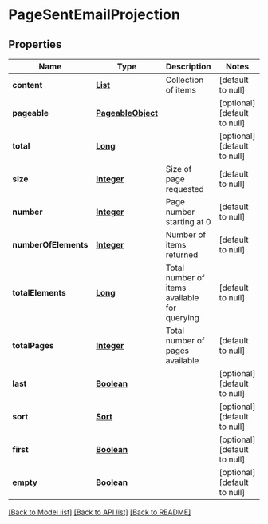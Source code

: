 # PageSentEmailProjection
## Properties

Name | Type | Description | Notes
------------ | ------------- | ------------- | -------------
**content** | [**List**](SentEmailProjection) | Collection of items | [default to null]
**pageable** | [**PageableObject**](PageableObject) |  | [optional] [default to null]
**total** | [**Long**](long) |  | [optional] [default to null]
**size** | [**Integer**](integer) | Size of page requested | [default to null]
**number** | [**Integer**](integer) | Page number starting at 0 | [default to null]
**numberOfElements** | [**Integer**](integer) | Number of items returned | [default to null]
**totalElements** | [**Long**](long) | Total number of items available for querying | [default to null]
**totalPages** | [**Integer**](integer) | Total number of pages available | [default to null]
**last** | [**Boolean**](boolean) |  | [optional] [default to null]
**sort** | [**Sort**](Sort) |  | [optional] [default to null]
**first** | [**Boolean**](boolean) |  | [optional] [default to null]
**empty** | [**Boolean**](boolean) |  | [optional] [default to null]

[[Back to Model list]](../README#documentation-for-models) [[Back to API list]](../README#documentation-for-api-endpoints) [[Back to README]](../README)

